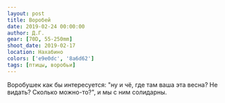 ```yaml
---
layout: post
title: Воробей
date: 2019-02-24 00:00:00
author: Д.Г.
gear: [70D, 55-250mm]
shoot_date: 2019-02-17
location: Нахабино
colors: ['e9e0dc', '8a6d62']
tags: [птицы, воробьи]
---
```

Воробушек как бы интересуется: "ну и чё, где там ваша эта весна? Не видать? Сколько можно-то?", и мы с ним солидарны.
